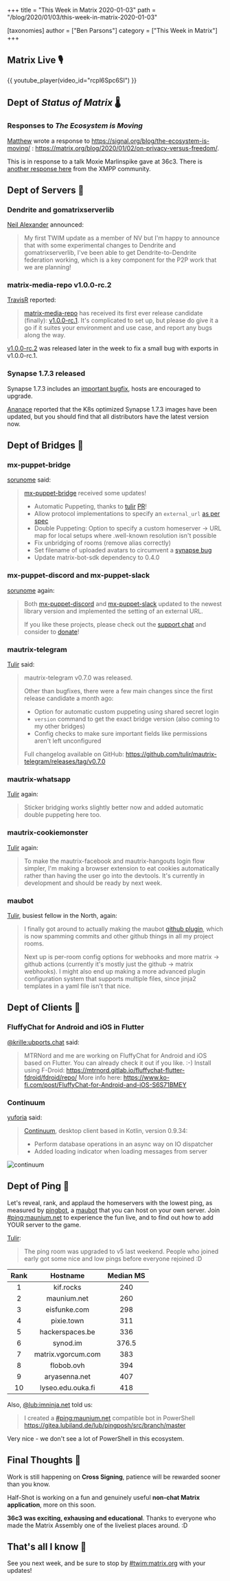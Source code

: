+++
title = "This Week in Matrix 2020-01-03"
path = "/blog/2020/01/03/this-week-in-matrix-2020-01-03"

[taxonomies]
author = ["Ben Parsons"]
category = ["This Week in Matrix"]
+++

## Matrix Live 🎙

{{ youtube_player(video_id="rcpl6Spc6SI") }}

## Dept of *Status of Matrix* 🌡

### Responses to *The Ecosystem is Moving*

[Matthew](https://matrix.to/#/@matthew:matrix.org) wrote a response to <https://signal.org/blog/the-ecosystem-is-moving/> : <https://matrix.org/blog/2020/01/02/on-privacy-versus-freedom/>.

This is in response to a talk Moxie Marlinspike gave at 36c3. There is [another response here](https://blog.jabberhead.tk/2019/12/29/re-the-ecosystem-is-moving/) from the XMPP community.

## Dept of Servers 🏢

### Dendrite and gomatrixserverlib

[Neil Alexander](https://matrix.to/#/@neilalexander:matrix.org) announced:

> My first TWIM update as a member of NV but I'm happy to announce that with some experimental changes to Dendrite and gomatrixserverlib, I've been able to get Dendrite-to-Dendrite federation working, which is a key component for the P2P work that we are planning!

### matrix-media-repo v1.0.0-rc.2

[TravisR](https://github.com/turt2live) reported:

> [matrix-media-repo](https://github.com/turt2live/matrix-media-repo) has received its first ever release candidate (finally): [v1.0.0-rc.1](https://github.com/turt2live/matrix-media-repo/releases/tag/v1.0.0-rc.1). It's complicated to set up, but please do give it a go if it suites your environment and use case, and report any bugs along the way.

[v1.0.0-rc.2](https://github.com/turt2live/matrix-media-repo/releases/tag/v1.0.0-rc.2) was released later in the week to fix a small bug with exports in v1.0.0-rc.1.

### Synapse 1.7.3 released

Synapse 1.7.3 includes an [important bugfix](https://github.com/matrix-org/synapse/releases/tag/v1.7.3), hosts are encouraged to upgrade.

[Ananace](https://matrix.to/#/@ace:kittenface.studio) reported that the K8s optimized Synapse 1.7.3 images have been updated, but you should find that all distributors have the latest version now.

## Dept of Bridges 🌉

### mx-puppet-bridge

[sorunome](https://matrix.to/#/@sorunome:sorunome.de) said:

> [mx-puppet-bridge](https://github.com/Sorunome/mx-puppet-bridge) received some updates!
>
> - Automatic Puppeting, thanks to [tulir](https://matrix.to/#/@tulir:maunium.net) [PR](https://github.com/Sorunome/mx-puppet-bridge/pull/12)!
> - Allow protocol implementations to specify an `external_url` [as per spec](https://matrix.org/docs/spec/application_service/r0.1.2#referencing-messages-from-a-third-party-network)
> - Double Puppeting: Option to specify a custom homeserver -> URL map for local setups where .well-known resolution isn't possible
> - Fix unbridging of rooms (remove alias correctly)
> - Set filename of uploaded avatars to circumvent a [synapse bug](https://github.com/matrix-org/synapse/issues/6444#issuecomment-569973710)
> - Update matrix-bot-sdk dependency to 0.4.0

### mx-puppet-discord and mx-puppet-slack

[sorunome](https://matrix.to/#/@sorunome:sorunome.de) again:

> Both [mx-puppet-discord](https://github.com/matrix-discord/mx-puppet-discord) and [mx-puppet-slack](https://github.com/matrix-discord/mx-puppet-discord) updated to the newest library version and implemented the setting of an external URL.
>
> If you like these projects, please check out the [support chat](https://matrix.to/#/#mx-puppet-discord:sorunome.de) and consider to [donate](https://liberapay.com/Sorunome)!

### mautrix-telegram

[Tulir](https://matrix.to/#/@tulir:maunium.net) said:

> mautrix-telegram v0.7.0 was released.
>
> Other than bugfixes, there were a few main changes since the first release candidate a month ago:
>
> - Option for automatic custom puppeting using shared secret login
> - `version` command to get the exact bridge version (also coming to my other bridges)
> - Config checks to make sure important fields like permissions aren't left unconfigured
>
> Full changelog available on GitHub: <https://github.com/tulir/mautrix-telegram/releases/tag/v0.7.0>

### mautrix-whatsapp

[Tulir](https://matrix.to/#/@tulir:maunium.net) again:

> Sticker bridging works slightly better now and added automatic double puppeting here too.

### mautrix-cookiemonster

[Tulir](https://matrix.to/#/@tulir:maunium.net) again:

> To make the mautrix-facebook and mautrix-hangouts login flow simpler, I'm making a browser extension to eat cookies automatically rather than having the user go into the devtools. It's currently in development and should be ready by next week.

### maubot

[Tulir](https://matrix.to/#/@tulir:maunium.net), busiest fellow in the North, again:

> I finally got around to actually making the maubot [github plugin](https://github.com/maubot/github), which is now spamming commits and other github things in all my project rooms.
>
> Next up is per-room config options for webhooks and more matrix -> github actions (currently it's mostly just the github -> matrix webhooks). I might also end up making a more advanced plugin configuration system that supports multiple files, since jinja2 templates in a yaml file isn't that nice.

## Dept of Clients 📱

### FluffyChat for Android and iOS in Flutter

[@krille:ubports.chat](https://matrix.to/#/@krille:ubports.chat) said:

> MTRNord and me are working on FluffyChat for Android and iOS based on Flutter. You can already check it out if you like. :-)
> Install using F-Droid: <https://mtrnord.gitlab.io/fluffychat-flutter-fdroid/fdroid/repo/>
> More info here: <https://www.ko-fi.com/post/FluffyChat-for-Android-and-iOS-S6S71BMEY>

### Continuum

[yuforia](https://matrix.to/#/@uforia:matrix.org) said:

> [Continuum](https://github.com/koma-im/continuum-desktop), desktop client based in Kotlin, version 0.9.34:
>
> - Perform database operations in an async way on IO dispatcher
> - Added loading indicator when loading messages from server

![continuum](/blog/img/2020-01-03-continuum.png)

## Dept of Ping 🏓

Let's reveal, rank, and applaud the homeservers with the lowest ping, as measured by [pingbot](https://github.com/maubot/echo), a [maubot](https://github.com/maubot/maubot) that you can host on your own server. Join [#ping:maunium.net](https://matrix.to/#/#ping:maunium.net) to experience the fun live, and to find out how to add YOUR server to the game.

[Tulir](https://matrix.to/#/@tulir:maunium.net):

> The ping room was upgraded to v5 last weekend. People who joined early got some nice and low pings before everyone rejoined :D

|Rank|Hostname|Median MS|
|:---:|:---:|:---:|
|1|kif.rocks|240|
|2|maunium.net|260|
|3|eisfunke.com|298|
|4|pixie.town|311|
|5|hackerspaces.be|336|
|6|synod.im|376.5|
|7|matrix.vgorcum.com|383|
|8|flobob.ovh|394|
|9|aryasenna.net|407|
|10|lyseo.edu.ouka.fi|418|

Also, [@lub:imninja.net](https://matrix.to/#/@lub:imninja.net) told us:

> I created a [#ping:maunium.net](https://matrix.to/#/#ping:maunium.net) compatible bot in PowerShell <https://gitea.lubiland.de/lub/pingposh/src/branch/master>

Very nice - we don't see a lot of PowerShell in this ecosystem.

## Final Thoughts 💭

Work is still happening on **Cross Signing**, patience will be rewarded sooner than you know.

Half-Shot is working on a fun and genuinely useful **non-chat Matrix application**, more on this soon.

**36c3 was exciting, exhausing and educational**. Thanks to everyone who made the Matrix Assembly one of the liveliest places around. :D

## That's all I know 🏁

See you next week, and be sure to stop by [#twim:matrix.org] with your updates!

[#TWIM:matrix.org]: <https://matrix.to/#/#TWIM:matrix.org>
